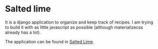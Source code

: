 # Salted lime

It is a django application to organize and keep track of recipes. I am trying to build it with as little javascript as possible (although materializecss already has a lot).

The application can be found in
 [Salted Lime](http://www.saltedlime.de).
